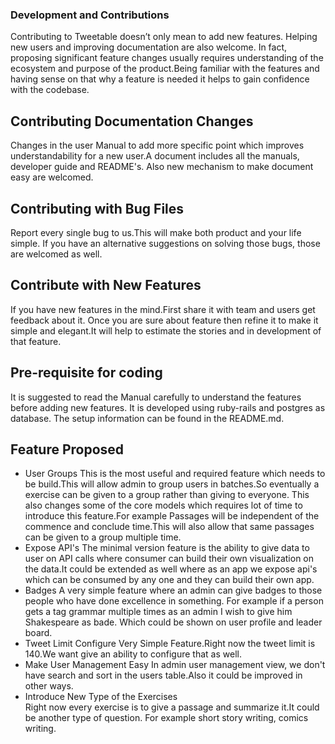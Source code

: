 ### Development and Contributions

Contributing to Tweetable doesn’t only mean to add new features. Helping new users and improving documentation are also welcome. In fact, proposing significant feature changes usually requires understanding of the ecosystem and purpose of the product.Being familiar with the features and having sense on that why a feature is needed it helps to gain confidence with the codebase.


## Contributing Documentation Changes
Changes in the user Manual to add more specific point which improves understandability for a new user.A document includes all the manuals, developer guide and README's. Also new mechanism to make document easy are welcomed.


## Contributing with Bug Files
Report every single bug to us.This will make both product and your life simple. If you have an alternative suggestions on solving those bugs, those are welcomed as well.

## Contribute with New Features
If you have new features in the mind.First share it with team and users get feedback about it. Once you are sure about feature then refine it to make it simple and elegant.It will help to estimate the stories and in development of that feature.

## Pre-requisite for coding
It is suggested to read the Manual carefully to understand the features before adding new features.
It is developed using ruby-rails and postgres as database.
The setup information can be found in the README.md.

## Feature Proposed
- User Groups
  This is the most useful and required feature which needs to be build.This will allow admin to group users in batches.So eventually a exercise can be given to a group rather than giving to everyone. This also changes some of the core models which requires lot of time to introduce this feature.For example Passages will be independent of the commence and conclude time.This will also allow that same passages can be given to a group multiple time.
- Expose API's
  The minimal version feature is the ability to give data to user on API calls where consumer can build their own visualization on the data.It could be extended as well where as an app we expose api's which can be consumed by any one and they can build their own app.
- Badges
  A very simple feature where an admin can give badges to those people who have done excellence in something. For example if a person gets a tag grammar multiple times as an admin I wish to give him Shakespeare as bade.
  Which could be shown on user profile and leader board.
- Tweet Limit Configure
  Very Simple Feature.Right now the tweet limit is 140.We want give an ability to configure that as well.   
- Make User Management Easy
  In admin user management view, we don't have search and sort in the users table.Also it could be improved in other ways.
- Introduce New Type of the Exercises  
  Right now every exercise is to give a passage and summarize it.It could be another type of question. For example short story writing, comics writing.
